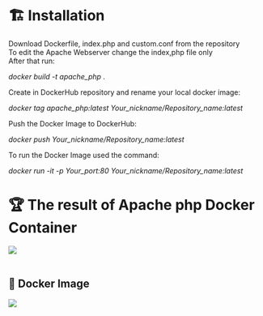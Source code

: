 # 🏗️ Installation
Download Dockerfile, index.php and custom.conf from the repository<br>
To edit the Apache Webserver change the index,php file only<br>
After that run:<br>

*docker build -t apache_php .*

Create in DockerHub repository and rename your local docker image:

*docker tag apache_php:latest Your_nickname/Repository_name:latest*

Push the Docker Image to DockerHub:

*docker push Your_nickname/Repository_name:latest*

To run the Docker Image used the command:

*docker run -it -p Your_port:80 Your_nickname/Repository_name:latest*
# 🏆 The result of Apache php Docker Container
<img src="https://github.com/MatveyGuralskiy/Docker-Kubernetes/blob/main/Screens/Apache_php/Result.png?raw=true"/>
<br>
<br>

## 🐋 Docker Image 
<img src="https://github.com/MatveyGuralskiy/Docker-Kubernetes/blob/main/Screens/Apache_php/Docker_Image.png?raw=true"/>
